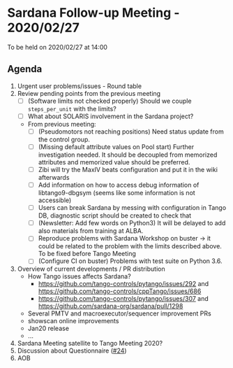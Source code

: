 # Sardana Follow-up Meeting - 2020/02/27

To be held on 2020/02/27 at 14:00

## Agenda

1. Urgent user problems/issues - Round table
2. Review pending points from the previous meeting
    - [ ] (Software limits not checked properly) Should we couple `steps_per_unit` with the limits?
    - [ ] What about SOLARIS involvement in the Sardana project?
    - From previous meeting:
        - [ ] (Pseudomotors not reaching positions) Need status update from the control group.
        - [ ] (Missing default attribute values on Pool start) Further investigation needed. It should be decoupled from memorized attributes and memorized value should be preferred.
        - [ ] Zibi will try the MaxIV beats configuration and put it in the wiki afterwards
        - [ ] Add information on how to access debug information of libtango9-dbgsym (seems like some information is not accessible)
        - [ ] Users can break Sardana by messing with configuration in Tango DB, diagnostic script should be created to check that
        - [ ] (Newsletter: Add few words on Python3) It will be delayed to add also materials from training at ALBA.
        - [ ] Reproduce problems with Sardana Workshop on buster -> it could be related to the problem with the limits
            described above. To be fixed before Tango Meeting
        - [ ] (Configure CI on buster) Problems with test suite on Python 3.6.
3. Overview of current developments / PR distribution
    * How Tango issues affects Sardana?
        * https://github.com/tango-controls/pytango/issues/292 and https://github.com/tango-controls/cppTango/issues/686
        * https://github.com/tango-controls/pytango/issues/307 and https://github.com/sardana-org/sardana/pull/1298
    * Several PMTV and macroexecutor/sequencer improvement PRs
    * showscan online improvements
    * Jan20 release
    * ...
4. Sardana Meeting satellite to Tango Meeting 2020?
5. Discussion about Questionnaire ([#24](https://github.com/sardana-org/sardana-followup/issues/24))
6. AOB
